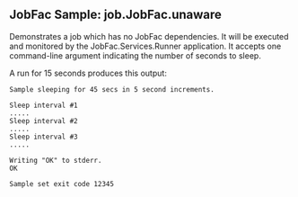 ﻿
## JobFac Sample: job.JobFac.unaware

Demonstrates a job which has no JobFac dependencies. It will be executed and monitored by the JobFac.Services.Runner application. It accepts one command-line argument indicating the number of seconds to sleep.

A run for 15 seconds produces this output:

```
Sample sleeping for 45 secs in 5 second increments.

Sleep interval #1
.....
Sleep interval #2
.....
Sleep interval #3
.....

Writing "OK" to stderr.
OK

Sample set exit code 12345
```

